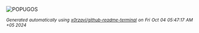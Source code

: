 <div align="justify">
<picture>
    <source media="(prefers-color-scheme: dark)" srcset="https://i.ibb.co/xD0VpS5/output-gif.gif">
    <source media="(prefers-color-scheme: light)" srcset="https://i.ibb.co/xD0VpS5/output-gif.gif">
    <img alt="POPUGOS" src="https://i.ibb.co/xD0VpS5/output-gif.gif">
</picture>

<sub><i>Generated automatically using [x0rzavi/github-readme-terminal](https://github.com/x0rzavi/github-readme-terminal) on Fri Oct 04 05:47:17 AM +05 2024</i></sub>
</div>
